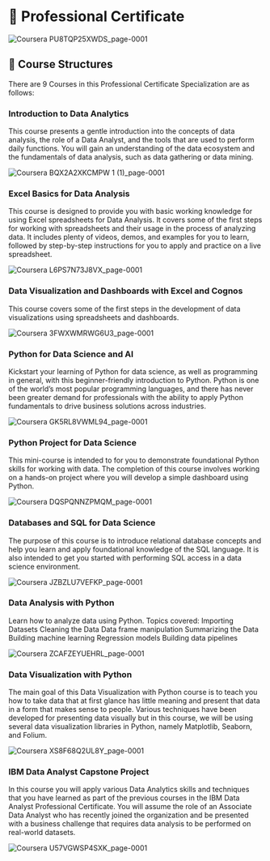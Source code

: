 # 🥇 Professional Certificate

![Coursera PU8TQP25XWDS_page-0001](https://user-images.githubusercontent.com/96189256/212827814-328f4230-5874-4a4b-a5bd-d9ac8e9b103a.jpg)

## 📙 Course Structures
There are 9 Courses in this Professional Certificate Specialization are as follows:

### Introduction to Data Analytics
This course presents a gentle introduction into the concepts of data analysis, the role of a Data Analyst, and the tools that are used to perform daily functions. You will gain an understanding of the data ecosystem and the fundamentals of data analysis, such as data gathering or data mining.

![Coursera BQX2A2XKCMPW 1 (1)_page-0001](https://user-images.githubusercontent.com/96189256/212320485-5cab4c98-eb92-415a-8027-c89169db6772.jpg)

### Excel Basics for Data Analysis
This course is designed to provide you with basic working knowledge for using Excel spreadsheets for Data Analysis. It covers some of the first steps for working with spreadsheets and their usage in the process of analyzing data. It includes plenty of videos, demos, and examples for you to learn, followed by step-by-step instructions for you to apply and practice on a live spreadsheet.

![Coursera L6PS7N73J8VX_page-0001](https://user-images.githubusercontent.com/96189256/212320643-491a97a0-20f4-4788-9ff7-1c4a1eb1bbca.jpg)

### Data Visualization and Dashboards with Excel and Cognos
This course covers some of the first steps in the development of data visualizations using spreadsheets and dashboards.

![Coursera 3FWXWMRWG6U3_page-0001](https://user-images.githubusercontent.com/96189256/212320897-48b86ae2-2007-45f4-87d5-aba6b767dc26.jpg)

### Python for Data Science and AI
Kickstart your learning of Python for data science, as well as programming in general, with this beginner-friendly introduction to Python. Python is one of the world’s most popular programming languages, and there has never been greater demand for professionals with the ability to apply Python fundamentals to drive business solutions across industries.

![Coursera GK5RL8VWML94_page-0001](https://user-images.githubusercontent.com/96189256/212321058-ca8468b7-7370-4912-a262-ace4d1f7752c.jpg)

### Python Project for Data Science
This mini-course is intended to for you to demonstrate foundational Python skills for working with data. The completion of this course involves working on a hands-on project where you will develop a simple dashboard using Python.

![Coursera DQSPQNNZPMQM_page-0001](https://user-images.githubusercontent.com/96189256/212321227-cf07f2ed-f375-463f-b0f6-81a0762ac989.jpg)

### Databases and SQL for Data Science
The purpose of this course is to introduce relational database concepts and help you learn and apply foundational knowledge of the SQL language. It is also intended to get you started with performing SQL access in a data science environment.

![Coursera JZBZLU7VEFKP_page-0001](https://user-images.githubusercontent.com/96189256/212321418-14eee1b8-d5a2-4c13-b2c2-e0f4caee48d0.jpg)

### Data Analysis with Python
Learn how to analyze data using Python. Topics covered:
Importing Datasets
Cleaning the Data
Data frame manipulation
Summarizing the Data
Building machine learning Regression models
Building data pipelines

![Coursera ZCAFZEYUEHRL_page-0001](https://user-images.githubusercontent.com/96189256/212321607-446b3afb-35fc-4d6f-802e-25524a057707.jpg)

### Data Visualization with Python
The main goal of this Data Visualization with Python course is to teach you how to take data that at first glance has little meaning and present that data in a form that makes sense to people. Various techniques have been developed for presenting data visually but in this course, we will be using several data visualization libraries in Python, namely Matplotlib, Seaborn, and Folium.

![Coursera XS8F68Q2UL8Y_page-0001](https://user-images.githubusercontent.com/96189256/212321672-8c23b5ff-c7a6-4e69-85f4-9c88971971d8.jpg)

### IBM Data Analyst Capstone Project
In this course you will apply various Data Analytics skills and techniques that you have learned as part of the previous courses in the IBM Data Analyst Professional Certificate. You will assume the role of an Associate Data Analyst who has recently joined the organization and be presented with a business challenge that requires data analysis to be performed on real-world datasets.

![Coursera U57VGWSP4SXK_page-0001](https://user-images.githubusercontent.com/96189256/212327873-5ee14b84-66b2-48a7-ba56-144e83424968.jpg)
